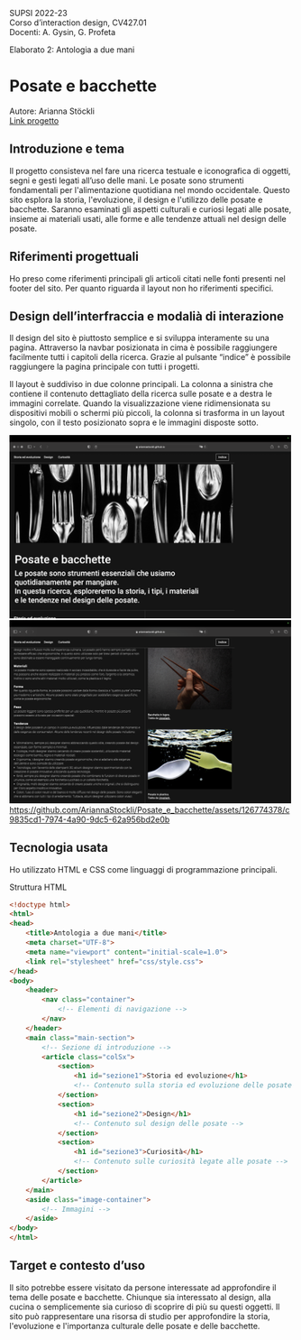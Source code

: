 SUPSI 2022-23  
Corso d’interaction design, CV427.01  
Docenti: A. Gysin, G. Profeta  

Elaborato 2: Antologia a due mani 

# Posate e bacchette
Autore: Arianna Stöckli<br>
[Link progetto](https://ariannastockli.github.io/Posate_e_bacchette/)


## Introduzione e tema
Il progetto consisteva nel fare una ricerca testuale e iconografica di oggetti, segni e gesti legati all’uso delle mani. 
Le posate sono strumenti fondamentali per l'alimentazione quotidiana nel mondo occidentale. Questo sito esplora la storia, l'evoluzione, il design e l'utilizzo delle posate e bacchette. Saranno esaminati gli aspetti culturali e curiosi legati alle posate, insieme ai materiali usati, alle forme e alle tendenze attuali nel design delle posate.


## Riferimenti progettuali
Ho preso come riferimenti principali gli articoli citati nelle fonti presenti nel footer del sito. Per quanto riguarda il layout non ho riferimenti specifici.


## Design dell’interfraccia e modalià di interazione
Il design del sito è piuttosto semplice e si sviluppa interamente su una pagina. Attraverso la navbar posizionata in cima è possibile raggiungere facilmente tutti i capitoli della ricerca. Grazie al pulsante “indice” è possibile raggiungere la pagina principale con tutti i progetti.

Il layout è suddiviso in due colonne principali. La colonna a sinistra che contiene il contenuto dettagliato della ricerca sulle posate e a destra le immagini correlate. 
Quando la visualizzazione viene ridimensionata su dispositivi mobili o schermi più piccoli, la colonna si trasforma in un layout singolo, con il testo posizionato sopra e le immagini disposte sotto.

[<img src="documentazione/img_01.png" width="500" alt="immagine 1 sito">]()
[<img src="documentazione/img_02.png" width="500" alt="immagine 2 sito">]()
https://github.com/AriannaStockli/Posate_e_bacchette/assets/126774378/c9835cd1-7974-4a90-9dc5-62a956bd2e0b


## Tecnologia usata
Ho utilizzato HTML e CSS come linguaggi di programmazione principali.


Struttura HTML
```HTML
<!doctype html>
<html>
<head>
    <title>Antologia a due mani</title>
    <meta charset="UTF-8">
    <meta name="viewport" content="initial-scale=1.0">
    <link rel="stylesheet" href="css/style.css">
</head>
<body>
    <header>
        <nav class="container">
            <!-- Elementi di navigazione -->
        </nav>
    </header>
    <main class="main-section">
        <!-- Sezione di introduzione -->
        <article class="colSx">
            <section>
                <h1 id="sezione1">Storia ed evoluzione</h1>
                <!-- Contenuto sulla storia ed evoluzione delle posate -->
            </section>
            <section>
                <h1 id="sezione2">Design</h1>
                <!-- Contenuto sul design delle posate -->
            </section>
            <section>
                <h1 id="sezione3">Curiosità</h1>
                <!-- Contenuto sulle curiosità legate alle posate -->
            </section>
        </article>
    </main>
    <aside class="image-container">
        <!-- Immagini -->
    </aside>
</body>
</html>
```

## Target e contesto d’uso
Il sito potrebbe essere visitato da persone interessate ad approfondire il tema delle posate e bacchette. Chiunque sia interessato al design, alla cucina o semplicemente sia curioso di scoprire di più su questi oggetti. Il sito può rappresentare una risorsa di studio per approfondire la storia, l'evoluzione e l'importanza culturale delle posate e delle bacchette.
